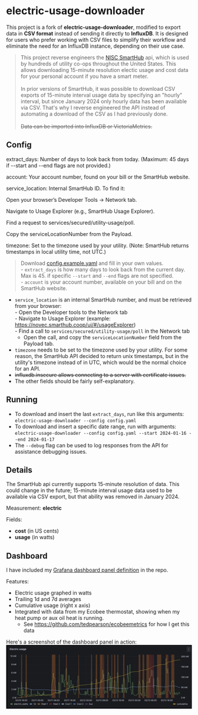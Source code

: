 # electric-usage-downloader
This project is a fork of **electric-usage-downloader**, modified to export data in **CSV format** instead of sending it directly to **InfluxDB**. It is designed for users who prefer working with CSV files to simplify their workflow and eliminate the need for an InfluxDB instance, depending on their use case.

> This project reverse engineers the [NISC SmartHub](https://www.nisc.coop/blog/beyond-the-bill-the-power-of-smarthub/)
api, which is used by hundreds of utility co-ops throughout the United States. This allows
downloading 15-minute resolution electic usage and cost data for your personal account if you have a smart meter. <br> <br>In prior versions of SmartHub, it was possible to download CSV exports of 15-minute interval usage data by
specifying an "hourly" interval, but since January 2024 only hourly data has been available via CSV. That's
why I reverse engineered the API instead of automating a download of the CSV as I had previously done. <br> <br>~~Data can be imported into InfluxDB or VictoriaMetrics.~~

## Config

extract_days:
Number of days to look back from today.
(Maximum: 45 days if --start and --end flags are not provided.)

account:
Your account number, found on your bill or the SmartHub website.

service_location:
Internal SmartHub ID. To find it:

Open your browser’s Developer Tools → Network tab.

Navigate to Usage Explorer (e.g., SmartHub Usage Explorer).

Find a request to services/secured/utility-usage/poll.

Copy the serviceLocationNumber from the Payload.

timezone:
Set to the timezone used by your utility.
(Note: SmartHub returns timestamps in local utility time, not UTC.)

> Download [config.example.yaml](config.example.yaml) and fill in your own values. <br>- `extract_days` is how many days to look back from the current day. Max is 45.
  if specific `--start` and `--end` flags are not specified. <br>- `account` is your account number, available on your bill and on the SmartHub website.
- `service_location` is an internal SmartHub number, and must be retrieved from your browser:<br>  - Open the Developer tools to the Network tab <br>  - Navigate to Usage Explorer (example: https://novec.smarthub.coop/ui/#/usageExplorer)<br>  - Find a call to `services/secured/utility-usage/poll` in the Network tab
  - Open the call, and copy the `serviceLocationNumber` field from the Payload tab.
- `timezone` needs to be set to the timezone used by your utility. For some reason,
  the SmartHub API decided to return unix timestamps, but in the utility's timezone
  instead of in UTC, which would be the normal choice for an API.
- ~~influxdb.insecure allows connecting to a server with certificate issues.~~
- The other fields should be fairly self-explanatory.

## Running

- To download and insert the last `extract_days`, run like this arguments: `electric-usage-downloader --config config.yaml`
- To download and insert a specific date range, run with arguments: 
  `electric-usage-downloader --config config.yaml --start 2024-01-16 --end 2024-01-17`
- The `--debug` flag can be used to log responses from the API for assistance debugging issues.

## Details

The SmartHub api currently supports 15-minute resolution of data. This could change in the future; 15-minute interval
usage data used to be available via CSV export, but that ability was removed in January 2024.

Measurement: **electric**

Fields:
- **cost** (in US cents)
- **usage** (in watts)

## Dashboard

I have included my [Grafana dashboard panel definition](dashboard/panel.json) in the repo.

Features:
- Electric usage graphed in watts
- Trailing 1d and 7d averages
- Cumulative usage (right x axis)
- Integrated with data from my Ecobee thermostat, showing when my heat pump or aux oil heat is running.
  - See https://github.com/tedpearson/ecobeemetrics for how I get this data

Here's a screenshot of the dashboard panel in action:
![Dashboard panel](dashboard/dashboard.png)
